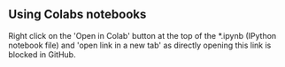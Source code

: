## Using Colabs notebooks

Right click on the 'Open in Colab' button at the top of the *.ipynb (IPython notebook file) and 'open link in a new tab' as directly opening this link is blocked in GitHub.